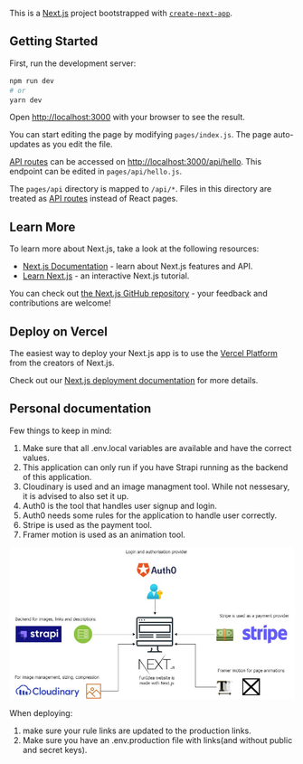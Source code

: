 This is a [Next.js](https://nextjs.org/) project bootstrapped with [`create-next-app`](https://github.com/vercel/next.js/tree/canary/packages/create-next-app).

## Getting Started

First, run the development server:

```bash
npm run dev
# or
yarn dev
```

Open [http://localhost:3000](http://localhost:3000) with your browser to see the result.

You can start editing the page by modifying `pages/index.js`. The page auto-updates as you edit the file.

[API routes](https://nextjs.org/docs/api-routes/introduction) can be accessed on [http://localhost:3000/api/hello](http://localhost:3000/api/hello). This endpoint can be edited in `pages/api/hello.js`.

The `pages/api` directory is mapped to `/api/*`. Files in this directory are treated as [API routes](https://nextjs.org/docs/api-routes/introduction) instead of React pages.

## Learn More

To learn more about Next.js, take a look at the following resources:

- [Next.js Documentation](https://nextjs.org/docs) - learn about Next.js features and API.
- [Learn Next.js](https://nextjs.org/learn) - an interactive Next.js tutorial.

You can check out [the Next.js GitHub repository](https://github.com/vercel/next.js/) - your feedback and contributions are welcome!

## Deploy on Vercel

The easiest way to deploy your Next.js app is to use the [Vercel Platform](https://vercel.com/new?utm_medium=default-template&filter=next.js&utm_source=create-next-app&utm_campaign=create-next-app-readme) from the creators of Next.js.

Check out our [Next.js deployment documentation](https://nextjs.org/docs/deployment) for more details.

## Personal documentation

Few things to keep in mind:
1. Make sure that all .env.local variables are available and have the correct values.
2. This application can only run if you have Strapi running as the backend of this application.
3. Cloudinary is used and an image managment tool. While not nessesary, it is advised to also set it up.
4. Auth0 is the tool that handles user signup and login.
5. Auth0 needs some rules for the application to handle user correctly.
6. Stripe is used as the payment tool.
7. Framer motion is used as an animation tool.

![Overview Diagram](overview_diagram.jpg?raw=true "Overview Diagram")

When deploying: 
1. make sure your rule links are updated to the production links. 
2. Make sure you have an .env.production file with links(and without public and secret keys).